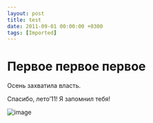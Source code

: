 ```yaml
---
layout: post
title: test
date: 2011-09-01 00:00:00 +0300
tags: [Imported]
---
```

# Первое первое первое

Осень захватила власть.

Спасибо, лето’11! Я запомнил тебя!

![image](http://media.tumblr.com/tumblr_lqupgcpSsK1qfp23s.jpg)